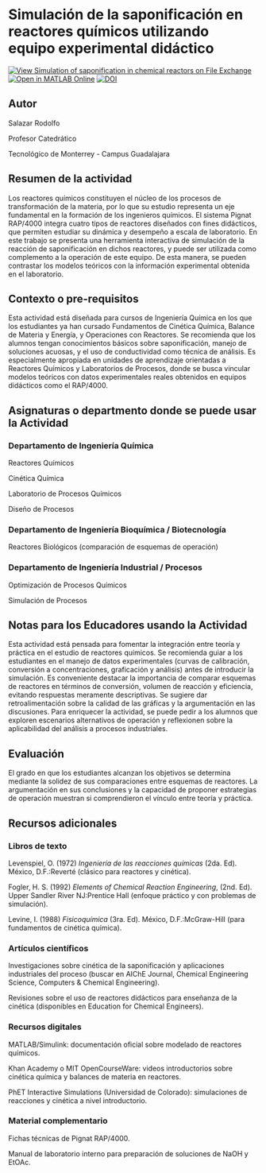 # Simulación de la saponificación en reactores químicos utilizando equipo experimental didáctico

[![View Simulation of saponification in chemical reactors on File Exchange](https://www.mathworks.com/matlabcentral/images/matlab-file-exchange.svg)](https://la.mathworks.com/matlabcentral/fileexchange/182001-simulation-of-saponification-in-chemical-reactors)
[![Open in MATLAB Online](https://www.mathworks.com/images/responsive/global/open-in-matlab-online.svg)](https://matlab.mathworks.com/open/github/v1?repo=luftmann-tec/R4000&file=PignatRAP4000)
[![DOI](https://zenodo.org/badge/1052376075.svg)](https://doi.org/10.5281/zenodo.17095826)

## Autor
Salazar Rodolfo

Profesor Catedrático

Tecnológico de Monterrey - Campus Guadalajara

## Resumen de la actividad
Los reactores químicos constituyen el núcleo de los procesos de transformación de la materia, por lo que su estudio representa un eje fundamental en la formación de los ingenieros químicos. El sistema Pignat RAP/4000 integra cuatro tipos de reactores diseñados con fines didácticos, que permiten estudiar su dinámica y desempeño a escala de laboratorio. En este trabajo se presenta una herramienta interactiva de simulación de la reacción de saponificación en dichos reactores, y puede ser utilizada como complemento a la operación de este equipo. De esta manera, se pueden contrastar los modelos teóricos con la información experimental obtenida en el laboratorio.

## Contexto o pre-requisitos
Esta actividad está diseñada para cursos de Ingeniería Química en los que los estudiantes ya han cursado Fundamentos de Cinética Química, Balance de Materia y Energía, y Operaciones con Reactores. Se recomienda que los alumnos tengan conocimientos básicos sobre saponificación, manejo de soluciones acuosas, y el uso de conductividad como técnica de análisis. Es especialmente apropiada en unidades de aprendizaje orientadas a Reactores Químicos y Laboratorios de Procesos, donde se busca vincular modelos teóricos con datos experimentales reales obtenidos en equipos didácticos como el RAP/4000.
## Asignaturas o departmento donde se puede usar la Actividad
### Departamento de Ingeniería Química

Reactores Químicos

Cinética Química

Laboratorio de Procesos Químicos

Diseño de Procesos

### Departamento de Ingeniería Bioquímica / Biotecnología

Reactores Biológicos (comparación de esquemas de operación)

### Departamento de Ingeniería Industrial / Procesos

Optimización de Procesos Químicos

Simulación de Procesos

## Notas para los Educadores usando la Actividad
Esta actividad está pensada para fomentar la integración entre teoría y práctica en el estudio de reactores químicos. Se recomienda guiar a los estudiantes en el manejo de datos experimentales (curvas de calibración, conversión a concentraciones, graficación y análisis) antes de introducir la simulación. Es conveniente destacar la importancia de comparar esquemas de reactores en términos de conversión, volumen de reacción y eficiencia, evitando respuestas meramente descriptivas. Se sugiere dar retroalimentación sobre la calidad de las gráficas y la argumentación en las discusiones. Para enriquecer la actividad, se puede pedir a los alumnos que exploren escenarios alternativos de operación y reflexionen sobre la aplicabilidad del análisis a procesos industriales.
## Evaluación
El grado en que los estudiantes alcanzan los objetivos se determina mediante la solidez de sus comparaciones entre esquemas de reactores. La argumentación en sus conclusiones y la capacidad de proponer estrategias de operación muestran si comprendieron el vínculo entre teoría y práctica.

## Recursos adicionales
### Libros de texto

Levenspiel, O. (1972) _Ingeniería de las reacciones químicas_ (2da. Ed). México, D.F.:Reverté (clásico para reactores y cinética).

Fogler, H. S. (1992) _Elements of Chemical Reaction Engineering_, (2nd. Ed). Upper Sandler River NJ:Prentice Hall (enfoque práctico y con problemas de simulación).

Levine, I. (1988) _Fisicoquímica_ (3ra. Ed). México, D.F.:McGraw-Hill (para fundamentos de cinética química).

### Artículos científicos

Investigaciones sobre cinética de la saponificación y aplicaciones industriales del proceso (buscar en AIChE Journal, Chemical Engineering Science, Computers & Chemical Engineering).

Revisiones sobre el uso de reactores didácticos para enseñanza de la cinética (disponibles en Education for Chemical Engineers).

### Recursos digitales

MATLAB/Simulink: documentación oficial sobre modelado de reactores químicos.

Khan Academy o MIT OpenCourseWare: videos introductorios sobre cinética química y balances de materia en reactores.

PhET Interactive Simulations (Universidad de Colorado): simulaciones de reacciones y cinética a nivel introductorio.

### Material complementario

Fichas técnicas de Pignat RAP/4000.

Manual de laboratorio interno para preparación de soluciones de NaOH y EtOAc.
